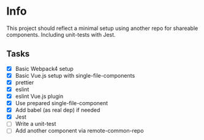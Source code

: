 # Info
This project should reflect a minimal setup using another repo for shareable components. Including unit-tests with Jest.

## Tasks
- [x] Basic Webpack4 setup
- [x] Basic Vue.js setup with single-file-components
- [x] prettier
- [x] eslint
- [x] eslint Vue.js plugin
- [x] Use prepared single-file-component
- [x] Add babel (as real dep) if needed
- [x] Jest
- [ ] Write a unit-test 
- [ ] Add another component via remote-common-repo
